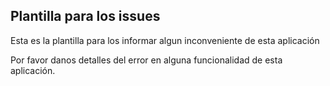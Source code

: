 ## Plantilla para los issues
Esta es la plantilla para los informar algun inconveniente de esta aplicación

Por favor danos detalles del error en alguna funcionalidad de esta aplicación.
